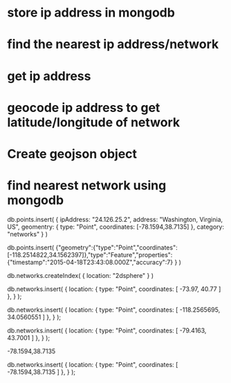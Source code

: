 # store ip address in mongodb

# find the nearest ip address/network

# get ip address
# geocode ip address to get latitude/longitude of network 
# Create geojson object
# find nearest network using mongodb


db.points.insert( {
    ipAddress: "24.126.25.2",
    address: "Washington, Virginia, US",
   geomentry: { type: "Point", coordinates: [-78.1594,38.7135] },
   category: "networks"
    }
 )

db.points.insert(
  {"geometry":{"type":"Point","coordinates":[-118.2514822,34.1562397]},"type":"Feature","properties":{"timestamp":"2015-04-18T23:43:08.000Z","accuracy":7}
  }
)


db.networks.createIndex( { location: "2dsphere" } )

db.networks.insert( {
   location: { type: "Point", coordinates: [ -73.97, 40.77 ] },
} );

db.networks.insert( {
   location: { type: "Point", coordinates: [ -118.2565695, 34.0560551 ] },
} );

db.networks.insert( {
   location: { type: "Point", coordinates: [ -79.4163, 43.7001 ] },
} );

-78.1594,38.7135

db.networks.insert( {
   location: { type: "Point", coordinates: [ -78.1594,38.7135 ] },
} );